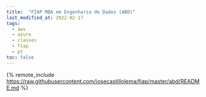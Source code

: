 ```yaml
---
title:  "FIAP MBA em Engenharia de Dados (ABD)"
last_modified_at: 2022-02-17
tags:
  - aws
  - azure
  - classes
  - fiap
  - pt
toc: false
---
```


{% remote_include https://raw.githubusercontent.com/josecastillolema/fiap/master/abd/README.md %}


